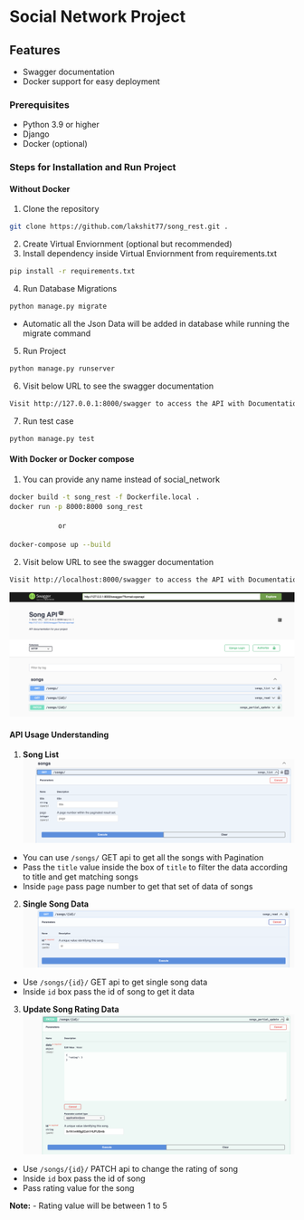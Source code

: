 # Social Network Project

## Features

- Swagger documentation
- Docker support for easy deployment

### Prerequisites

- Python 3.9 or higher
- Django
- Docker (optional)

### Steps for Installation and Run Project

#### Without Docker
1. Clone the repository
```bash
git clone https://github.com/lakshit77/song_rest.git .
```
2. Create Virtual Enviornment (optional but recommended)
3. Install dependency inside Virtual Enviornment from requirements.txt
```bash
pip install -r requirements.txt
```
4. Run Database Migrations
```bash
python manage.py migrate
``` 
- Automatic all the Json Data will be added in database while running the migrate command
5. Run Project
```bash
python manage.py runserver
```
6. Visit below URL to see the swagger documentation
```bash
Visit http://127.0.0.1:8000/swagger to access the API with Documentation
```

7. Run test case
```bash
python manage.py test
```

#### With Docker or Docker compose

1. You can provide any name instead of social_network
```bash
docker build -t song_rest -f Dockerfile.local . 
docker run -p 8000:8000 song_rest

            or 

docker-compose up --build 
```


2. Visit below URL to see the swagger documentation
```bash
Visit http://localhost:8000/swagger to access the API with Documentation
```

![alt text](static/images/full_swagger.png)


#### API Usage Understanding

1. **Song List**
![alt text](static/images/all_songs_swagger.png)
- You can use `/songs/` GET api to get all the songs with Pagination
- Pass the `title` value inside the box of `title` to filter the data according to title and get matching songs
- Inside `page` pass page number to get that set of data of songs

2. **Single Song Data**
![alt text](static/images/single_song_swagger.png)
- Use `/songs/{id}/` GET api to get single song data
- Inside `id` box pass the id of song to get it data

3. **Update Song Rating Data**
![alt text](static/images/patch_song_swagger.png)
- Use `/songs/{id}/` PATCH api to change the rating of song
- Inside `id` box pass the id of song
- Pass rating value for the song

**Note:**
    - Rating value will be between 1 to 5



